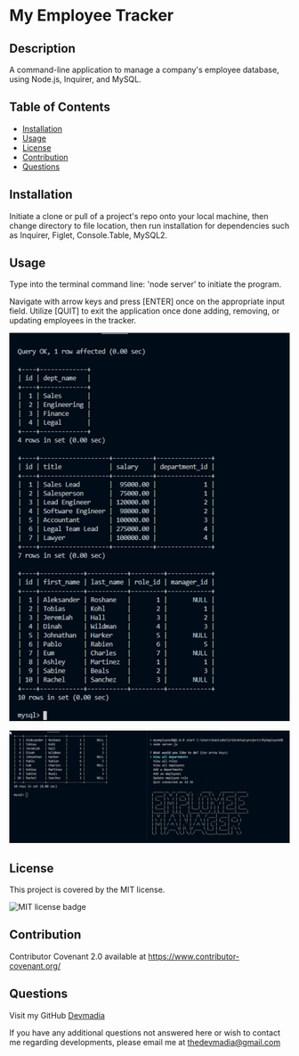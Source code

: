 
  # My Employee Tracker

  ## Description

  A command-line application to manage a company's employee database, using Node.js, Inquirer, and MySQL.

  ## Table of Contents

  * [Installation](#installation)
  * [Usage](#usage)
  * [License](#license)
  * [Contribution](#contribution)
  * [Questions](#questions) 
  
  ## Installation
  Initiate a clone or pull of a project's repo onto your local machine, then change directory to file location, then run installation for dependencies such as Inquirer, Figlet, Console.Table, MySQL2.

  ## Usage
  Type into the terminal command line: 'node server' to initiate the program.

  Navigate with arrow keys and press [ENTER] once on the appropriate input field. Utilize [QUIT] to exit the application once done adding, removing, or updating employees in the tracker.

  ![My Employee DB](.\assets\images\MyEmployeeDB000.png) 
  
  ![My Employee DB](.\assets\images\MyEmployeeDB0-0.png) 

  ## License
  This project is covered by the MIT license. 
  
  ![MIT license badge](https://img.shields.io/badge/license-MIT-brightgreen)
  
  ## Contribution
  Contributor Covenant 2.0 available at https://www.contributor-covenant.org/

  ## Questions
  Visit my GitHub [Devmadia](https://github.com/Devmadia)

  If you have any additional questions not answered here or wish to contact me regarding developments, please email me at 
  [thedevmadia@gmail.com](mailto:thedevmadia@gmail.com)
  